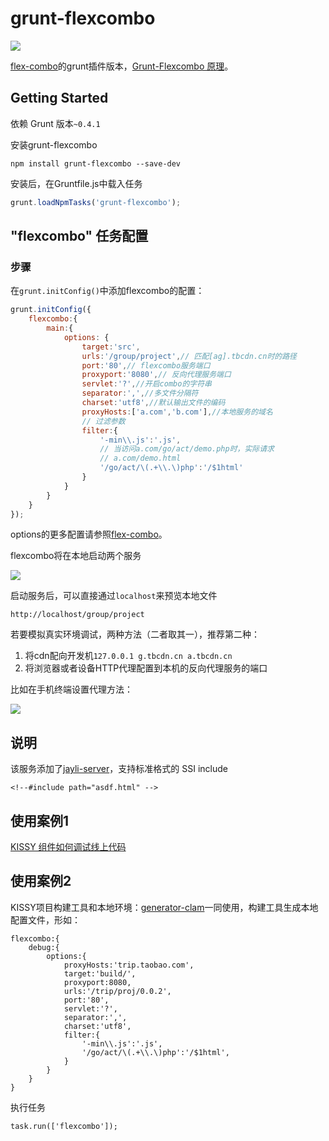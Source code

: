 # grunt-flexcombo

![](http://gtms01.alicdn.com/tps/i1/T1TgNqFB0bXXbX25fJ-346-77.png)

[flex-combo](https://npmjs.org/package/flex-combo)的grunt插件版本，[Grunt-Flexcombo 原理](https://speakerdeck.com/lijing00333/grunt-flexcombo)。

## Getting Started

依赖 Grunt 版本`~0.4.1`

安装grunt-flexcombo

```shell
npm install grunt-flexcombo --save-dev
```

安装后，在Gruntfile.js中载入任务

```js
grunt.loadNpmTasks('grunt-flexcombo');
```

## "flexcombo" 任务配置

### 步骤

在`grunt.initConfig()`中添加flexcombo的配置：

```js
grunt.initConfig({
	flexcombo:{
		main:{
			options: {
				target:'src',
				urls:'/group/project',// 匹配[ag].tbcdn.cn时的路径
				port:'80',// flexcombo服务端口
				proxyport:'8080',// 反向代理服务端口
				servlet:'?',//开启combo的字符串
				separator:',',//多文件分隔符
				charset:'utf8',//默认输出文件的编码
				proxyHosts:['a.com','b.com'],//本地服务的域名
				// 过滤参数
				filter:{ 
					'-min\\.js':'.js',
					// 当访问a.com/go/act/demo.php时，实际请求
					// a.com/demo.html
					'/go/act/\(.+\\.\)php':'/$1html'
				}
			}
		}
	}
});
```
options的更多配置请参照[flex-combo](https://npmjs.org/package/flex-combo)。

flexcombo将在本地启动两个服务

![](http://gtms01.alicdn.com/tps/i1/T1.ey8FnleXXcxFyEb-523-342.png)

启动服务后，可以直接通过`localhost`来预览本地文件

	http://localhost/group/project

若要模拟真实环境调试，两种方法（二者取其一），推荐第二种：

1. 将cdn配向开发机`127.0.0.1 g.tbcdn.cn a.tbcdn.cn`
1. 将浏览器或者设备HTTP代理配置到本机的反向代理服务的端口

比如在手机终端设置代理方法：

![](http://gtms01.alicdn.com/tps/i1/T1bePRFlVXXXXhb4nD-502-341.png)

## 说明

该服务添加了[jayli-server](https://npmjs.org/package/jayli-server)，支持标准格式的 SSI include

	<!--#include path="asdf.html" -->

## 使用案例1

[KISSY 组件如何调试线上代码](http://blog.kissyui.com/2013/11/29/%E5%A6%82%E4%BD%95%E5%BF%AB%E9%80%9F%E5%9C%A8%E7%BA%BF%E8%B0%83%E5%BC%8F%E4%BD%A0%E7%9A%84gallery%E7%BB%84%E4%BB%B6/)

## 使用案例2

KISSY项目构建工具和本地环境：[generator-clam](https://npmjs.org/package/generator-clam)一同使用，构建工具生成本地配置文件，形如：

	flexcombo:{
		debug:{
			options:{
				proxyHosts:'trip.taobao.com',
				target:'build/',
				proxyport:8080,
				urls:'/trip/proj/0.0.2',
				port:'80',
				servlet:'?',
				separator:',',
				charset:'utf8',
				filter:{
					'-min\\.js':'.js',
					'/go/act/\(.+\\.\)php':'/$1html',
				}
			}
		}
	}

执行任务

	task.run(['flexcombo']);
